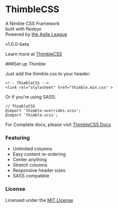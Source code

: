 ThimbleCSS
==============

A Nimble CSS Framework  
built with flexbox  
Powered by [the Agile League](http://agileleague.com/)

v1.0.0-beta  

Learn more at [ThimbleCSS](http://thimblecss.com/)



###Set up Thimble

Just add the thimble.css to your header:<br />
  
```
<!-- ThimbleCSS -->
<link rel="stylesheet" href="thimble.min.css" >
```
  
Or if you're using SASS:
```
// ThimbleCSS
@import 'thimble-overrides.scss';
@import 'thimble.scss';
```

For Complete docs, please visit [ThimbleCSS Docs](http://thimblecss.com/docs)



### Featuring
* Unlimited columns
* Easy content re-ordering
* Center anything
* Stretch columns
* Responsive header sizes
* SASS compatible



### License

Licensed under the [MIT LIcense](http://opensource.org/licenses/MIT)